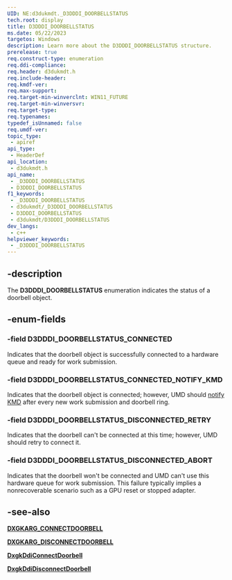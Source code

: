 ```yaml
---
UID: NE:d3dukmdt._D3DDDI_DOORBELLSTATUS
tech.root: display
title: D3DDDI_DOORBELLSTATUS
ms.date: 05/22/2023
targetos: Windows
description: Learn more about the D3DDDI_DOORBELLSTATUS structure.
prerelease: true
req.construct-type: enumeration
req.ddi-compliance: 
req.header: d3dukmdt.h
req.include-header: 
req.kmdf-ver: 
req.max-support: 
req.target-min-winverclnt: WIN11_FUTURE
req.target-min-winversvr: 
req.target-type: 
req.typenames: 
typedef_isUnnamed: false
req.umdf-ver: 
topic_type:
 - apiref
api_type:
 - HeaderDef
api_location:
 - d3dukmdt.h
api_name:
 - _D3DDDI_DOORBELLSTATUS
 - D3DDDI_DOORBELLSTATUS
f1_keywords:
 - _D3DDDI_DOORBELLSTATUS
 - d3dukmdt/_D3DDDI_DOORBELLSTATUS
 - D3DDDI_DOORBELLSTATUS
 - d3dukmdt/D3DDDI_DOORBELLSTATUS
dev_langs:
 - c++
helpviewer_keywords:
 - _D3DDDI_DOORBELLSTATUS
---
```


## -description

The **D3DDDI_DOORBELLSTATUS** enumeration indicates the status of a doorbell object.

## -enum-fields

### -field D3DDDI_DOORBELLSTATUS_CONNECTED

Indicates that the doorbell object is successfully connected to a hardware queue and ready for work submission.

### -field D3DDDI_DOORBELLSTATUS_CONNECTED_NOTIFY_KMD

Indicates that the doorbell object is connected; however, UMD should [notify KMD](../d3dkmddi/nc-d3dkmddi-dxgkddi_notifyworksubmission.md) after every new work submission and doorbell ring.

### -field D3DDDI_DOORBELLSTATUS_DISCONNECTED_RETRY

Indicates that the doorbell can't be connected at this time; however, UMD should retry to connect it.

### -field D3DDDI_DOORBELLSTATUS_DISCONNECTED_ABORT

Indicates that the doorbell won't be connected and UMD can't use this hardware queue for work submission. This failure typically implies a nonrecoverable scenario such as a GPU reset or stopped adapter.

## -see-also

[**DXGKARG_CONNECTDOORBELL**](../d3dkmddi/ns-d3dkmddi-dxgkarg_connectdoorbell.md)

[**DXGKARG_DISCONNECTDOORBELL**](../d3dkmddi/ns-d3dkmddi-dxgkarg_disconnectdoorbell.md)

[**DxgkDdiConnectDoorbell**](../d3dkmddi/nc-d3dkmddi-dxgkddi_connectdoorbell.md)

[**DxgkDdiDisconnectDoorbell**](../d3dkmddi/nc-d3dkmddi-dxgkddi_disconnectdoorbell.md)
